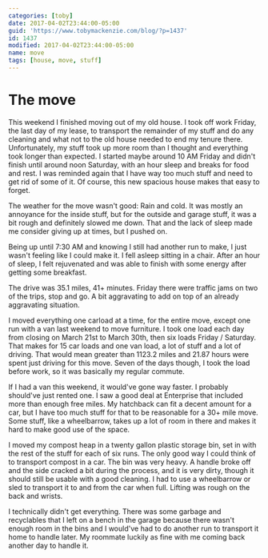 ```yaml
---
categories: [toby]
date: 2017-04-02T23:44:00-05:00
guid: 'https://www.tobymackenzie.com/blog/?p=1437'
id: 1437
modified: 2017-04-02T23:44:00-05:00
name: move
tags: [house, move, stuff]
---
```


The move
========

This weekend I finished moving out of my old house.<!--more-->  I took off work Friday, the last day of my lease, to transport the remainder of my stuff and do any cleaning and what not to the old house needed to end my tenure there.  Unfortunately, my stuff took up more room than I thought and everything took longer than expected.  I started maybe around 10 AM Friday and didn't finish until around noon Saturday, with an hour sleep and breaks for food and rest.  I was reminded again that I have way too much stuff and need to get rid of some of it.  Of course, this new spacious house makes that easy to forget.

The weather for the move wasn't good:  Rain and cold.  It was mostly an annoyance for the inside stuff, but for the outside and garage stuff, it was a bit rough and definitely slowed me down.  That and the lack of sleep made me consider giving up at times, but I pushed on.

Being up until 7:30 AM and knowing I still had another run to make, I just wasn't feeling like I could make it.  I fell asleep sitting in a chair.  After an hour of sleep, I felt rejuvenated and was able to finish with some energy after getting some breakfast.

The drive was 35.1 miles, 41+ minutes.  Friday there were traffic jams on two of the trips, stop and go.  A bit aggravating to add on top of an already aggravating situation.

I moved everything one carload at a time, for the entire move, except one run with a van last weekend to move furniture.  I took one load each day from closing on March 21st to March 30th, then six loads Friday / Saturday.  That makes for 15 car loads and one van load, a lot of stuff and a lot of driving.  That would mean greater than 1123.2 miles and 21.87 hours were spent just driving for this move.  Seven of the days though, I took the load before work, so it was basically my regular commute.

If I had a van this weekend, it would've gone way faster.  I probably should've just rented one.  I saw a good deal at Enterprise that included more than enough free miles.  My hatchback can fit a decent amount for a car, but I have too much stuff for that to be reasonable for a 30+ mile move.  Some stuff, like a wheelbarrow, takes up a lot of room in there and makes it hard to make good use of the space.

I moved my compost heap in a twenty gallon plastic storage bin, set in with the rest of the stuff for each of six runs.  The only good way I could think of to transport compost in a car.  The bin was very heavy.  A handle broke off and the side cracked a bit during the process, and it is very dirty, though it should still be usable with a good cleaning.  I had to use a wheelbarrow or sled to transport it to and from the car when full.  Lifting was rough on the back and wrists.

I technically didn't get everything.  There was some garbage and recyclables that I left on a bench in the garage because there wasn't enough room in the bins and I would've had to do another run to transport it home to handle later.  My roommate luckily as fine with me coming back another day to handle it.
